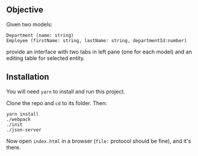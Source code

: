 Objective
---------
Given two models:

```
Department (name: string)
Employee (firstName: string, lastName: string, departmentId:number)
```

provide an interface with two tabs in left pane (one for each model) and an editing table for selected entity.

Installation
------------
You will need `yarn` to install and run this project.

Clone the repo and `cd` to its folder. Then:

```
yarn install
./webpack
./init
./json-server
```

Now open `index.html` in a browser (`file:` protocol should be fine),
and it's there.
